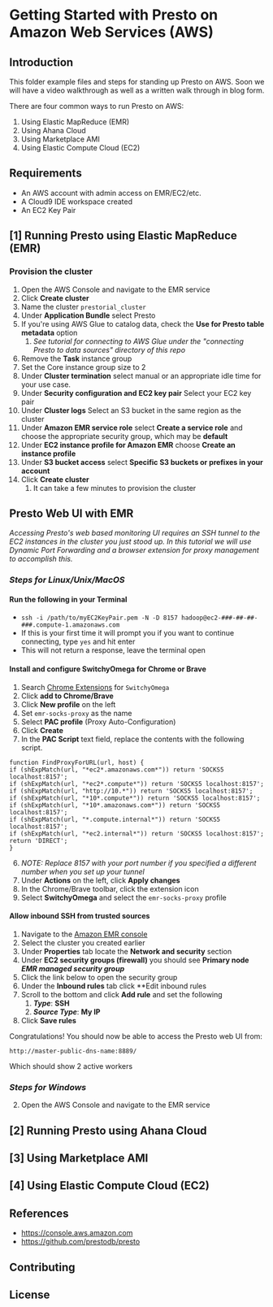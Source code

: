 # Getting Started with Presto on Amazon Web Services (AWS)

## Introduction

This folder example files and steps for standing up Presto on AWS.
Soon we will have a video walkthrough as well as a written walk through in blog form.

There are four common ways to run Presto on AWS:

1. Using Elastic MapReduce (EMR)
2. Using Ahana Cloud 
3. Using Marketplace AMI 
4. Using Elastic Compute Cloud (EC2)

## Requirements

- An AWS account with admin access on EMR/EC2/etc.
- A Cloud9 IDE workspace created
- An EC2 Key Pair

## [1] Running Presto using Elastic MapReduce (EMR)

### Provision the cluster
1. Open the AWS Console and navigate to the EMR service
2. Click **Create cluster**
3. Name the cluster ```prestorial_cluster```
4. Under **Application Bundle** select Presto
5. If you're using AWS Glue to catalog data, check the **Use for Presto table metadata** option
   1. *See tutorial for connecting to AWS Glue under the "connecting Presto to data sources" directory of this repo*
2. Remove the **Task** instance group
3. Set the Core instance group size to 2
4. Under **Cluster termination** select manual or an appropriate idle time for your use case.
5. Under **Security configuration and EC2 key pair** Select your EC2 key pair
6. Under **Cluster logs** Select an S3 bucket in the same region as the cluster
7. Under **Amazon EMR service role** select **Create a service role** and choose the appropriate security group, which may be **default**
8. Under **EC2 instance profile for Amazon EMR** choose **Create an instance profile**
9. Under **S3 bucket access** select **Specific S3 buckets or prefixes in your account**
10. Click **Create cluster**
    1. It can take a few minutes to provision the cluster

## Presto Web UI with EMR

*Accessing Presto's web based monitoring UI requires an SSH tunnel to the EC2 instances in the cluster you just stood up.  In this tutorial we will use Dynamic Port Forwarding and a browser extension for proxy management to accomplish this.*

### ***Steps for Linux/Unix/MacOS***
#### Run the following in your Terminal
   - ```ssh -i /path/to/myEC2KeyPair.pem -N -D 8157 hadoop@ec2-###-##-##-###.compute-1.amazonaws.com```
   - If this is your first time it will prompt you if you want to continue connecting, type ```yes``` and hit enter
   - This will not return a response, leave the terminal open
#### Install and configure SwitchyOmega for Chrome or Brave
   1. Search [Chrome Extensions](https://chrome.google.com/webstore/category/extensions) for ```SwitchyOmega```
   2. Click **add to Chrome/Brave**
   3. Click **New profile** on the left
   4. Set ```emr-socks-proxy``` as the name 
   4. Select **PAC profile** (Proxy Auto-Configuration)
   5. Click **Create** 
   5. In the **PAC Script** text field, replace the contents with the following script.

```
function FindProxyForURL(url, host) { 
if (shExpMatch(url, "*ec2*.amazonaws.com*")) return 'SOCKS5 localhost:8157';
if (shExpMatch(url, "*ec2*.compute*")) return 'SOCKS5 localhost:8157';
if (shExpMatch(url, "http://10.*")) return 'SOCKS5 localhost:8157';
if (shExpMatch(url, "*10*.compute*")) return 'SOCKS5 localhost:8157';
if (shExpMatch(url, "*10*.amazonaws.com*")) return 'SOCKS5 localhost:8157';
if (shExpMatch(url, "*.compute.internal*")) return 'SOCKS5 localhost:8157';
if (shExpMatch(url, "*ec2.internal*")) return 'SOCKS5 localhost:8157';
return 'DIRECT';
}
```
   6. *NOTE: Replace 8157 with your port number if you specified a different number when you set up your tunnel*
   7. Under **Actions** on the left, click **Apply changes**
   8. In the Chrome/Brave toolbar, click the extension icon
   9. Select **SwitchyOmega** and select the ```emr-socks-proxy``` profile

#### Allow inbound SSH from trusted sources

1. Navigate to the [Amazon EMR console](https://console.aws.amazon.com/elasticmapreduce/)
2. Select the cluster you created earlier
3. Under **Properties** tab locate the **Network and security** section
4. Under **EC2 security groups (firewall)** you should see **Primary node** ***EMR managed security group***
5. Click the link below to open the security group 
4. Under the **Inbound rules** tab click **Edit inbound rules
5. Scroll to the bottom and click **Add rule** and set the following
   1. ***Type***: **SSH**
   7. ***Source Type***: **My IP**
7. Click **Save rules**

Congratulations!  You should now be able to access the Presto web UI from:
```
http://master-public-dns-name:8889/
```
Which should show 2 active workers

### ***Steps for Windows***

2. Open the AWS Console and navigate to the EMR service

## [2] Running Presto using Ahana Cloud
## [3] Using Marketplace AMI
## [4] Using Elastic Compute Cloud (EC2)

## References

- https://console.aws.amazon.com
- https://github.com/prestodb/presto

## Contributing

[//]: # (See the [CONTRIBUTING]&#40;CONTRIBUTING.md&#41; file for how to help out.)

## License

